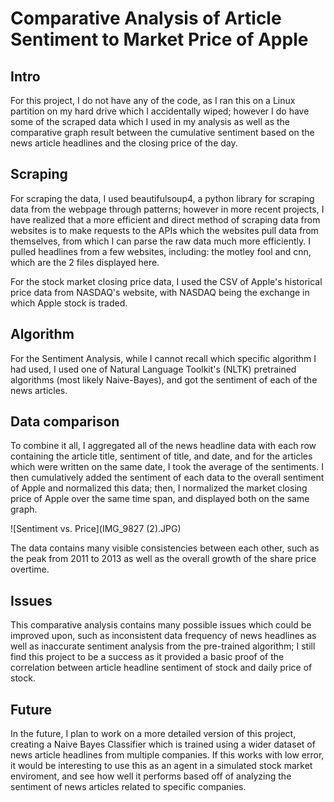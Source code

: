 # Comparative Analysis of Article Sentiment to Market Price of Apple

## Intro

For this project, I do not have any of the code, as I ran this on a Linux partition on my hard drive which I accidentally wiped;
however I do have some of the scraped data which I used in my analysis as well as the comparative graph result between the cumulative
sentiment based on the news article headlines and the closing price of the day.

## Scraping

For scraping the data, I used beautifulsoup4, a python library for scraping data from the webpage through patterns; however in more recent projects, I have realized that a more efficient and direct method of scraping data from websites is to make requests to the APIs which the websites pull data from themselves, from which I can parse the raw data much more efficiently. I pulled headlines from a few websites, including: the motley fool and cnn, which are the 2 files displayed here.

For the stock market closing price data, I used the CSV of Apple's historical price data from NASDAQ's website, with NASDAQ being the exchange in which Apple stock is traded.

## Algorithm

For the Sentiment Analysis, while I cannot recall which specific algorithm I had used, I used one of Natural Language Toolkit's (NLTK) pretrained algorithms (most likely Naive-Bayes), and got the sentiment of each of the news articles.


## Data comparison

To combine it all, I aggregated all of the news headline data with each row containing the article title, sentiment of title, and date, and for the articles which were written on the same date, I took the average of the sentiments. I then cumulatively added the sentiment of each data to the overall sentiment of Apple and normalized this data; then, I normalized the market closing price of Apple over the same time span, and displayed both on the same graph.

![Sentiment vs. Price](IMG_9827 (2).JPG)

The data contains many visible consistencies between each other, such as the peak from 2011 to 2013 as well as the overall growth of the share price
overtime.

## Issues

This comparative analysis contains many possible issues which could be improved upon, such as inconsistent data frequency of news headlines as well as inaccurate sentiment analysis from the pre-trained algorithm; I still find this project to be a success as it provided a basic proof of the correlation between article headline sentiment of stock and daily price of stock.

## Future

In the future, I plan to work on a more detailed version of this project, creating a Naive Bayes Classifier which is trained using a wider dataset of news article headlines from multiple companies. If this works with low error, it would be interesting to use this as an agent in a simulated stock market enviroment, and see how well it performs based off of analyzing the sentiment of news articles related to specific companies.

